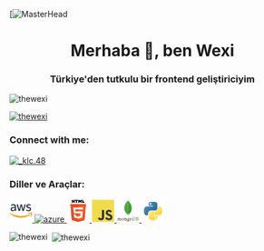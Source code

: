 [![MasterHead](https://www.yandex.com.tr/gorsel/search?from=tabbar&img_url=https%3A%2F%2Fi2.wp.com%2Fmiro.medium.com%2F1*4q1rzioc4wD3z0w-Hk9hRg.jpeg&lr=103832&ogl_url=https%3A%2F%2Fi2.wp.com%2Fmiro.medium.com%2F1*4q1rzioc4wD3z0w-Hk9hRg.jpeg&pos=12&rlt_url=https%3A%2F%2Fogrencikariyeri.com%2FAdminFiles%2FCMS%2FContent%2Fwp-content%2Fuploads%2Fgithub.jpg&rpt=simage&text=github%20arka%20plan%20profil%20kapak)
<h1 align="center">Merhaba 👋, ben Wexi</h1><h3 align="center">Türkiye'den tutkulu bir frontend geliştiriciyim</h3><p align="left"> <img src="https://komarev.com/ghpvc/?username=thewexi&label=Profile%20views&color=0e75b6&style=flat" alt="thewexi" /> </p>




<p align="left"> <a href="https://github.com/ryo-ma/github-profile-trophy"><img src="https://github-profile-trophy.vercel.app/?username=thewexi" alt="thewexi" /></a> </p><h3 align="left">Connect with me:</h3>
<p align="left">


<a href="https://instagram.com/_klc.48" target="blank"><img align="center" src="https://raw.githubusercontent.com/rahuldkjain/github-profile-readme-generator/master/src/images/icons/Social/instagram.svg" alt="_klc.48" height="30" width="40" /></a></p><h3 align="left">Diller ve Araçlar:</h3><p align="left">



<a href="https://aws.amazon.com" target="_blank" rel="noreferrer"> <img src="https://raw.githubusercontent.com/devicons/devicon/master/icons/amazonwebservices/amazonwebservices-original-wordmark.svg" alt="aws" width="40" height="40"/> </a> <a href="https://azure.microsoft.com/en-in/" target="_blank" rel="noreferrer"> <img src="https://www.vectorlogo.zone/logos/microsoft_azure/microsoft_azure-icon.svg" alt="azure" width="40" height="40"/> </a> <a href="https://www.w3.org/html/" target="_blank" rel="noreferrer"> <img src="https://raw.githubusercontent.com/devicons/devicon/master/icons/html5/html5-original-wordmark.svg" alt="html5" width="40" height="40"/> </a> <a href="https://developer.mozilla.org/en-US/docs/Web/JavaScript" target="_blank" rel="noreferrer"> <img src="https://raw.githubusercontent.com/devicons/devicon/master/icons/javascript/javascript-original.svg" alt="javascript" width="40" height="40"/> </a> <a href="https://www.mongodb.com/" target="_blank" rel="noreferrer"> <img src="https://raw.githubusercontent.com/devicons/devicon/master/icons/mongodb/mongodb-original-wordmark.svg" alt="mongodb" width="40" height="40"/> </a> <a href="https://www.python.org" target="_blank" rel="noreferrer"> <img src="https://raw.githubusercontent.com/devicons/devicon/master/icons/python/python-original.svg" alt="python" width="40" height="40"/> </a> </p>

<p><img align="left" src="https://github-readme-stats.vercel.app/api/top-langs?username=thewexi&show_icons=true&locale=en&layout=compact" alt="thewexi" /></p><p>

&nbsp; <img align="center" src="https://github-readme-stats.vercel.app/api?username=thewexi&show_icons=true&locale=en" alt="thewexi" /></p>


